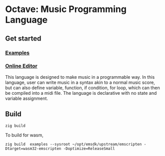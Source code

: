 # Octave: Music Programming Language

## Get started

### [Examples](https://burnham310.github.io/Octave/example.html)
### [Online Editor](https://burnham310.github.io/Octave)

This language is designed to make music in a programmable way. In this language, user can write music in a syntax akin to a normal music score, but can also define variable, function, if condition, for loop, which can then be compiled into a midi file. The language is declarative with no state and variable assignment.

## Build
```
zig build
```

To build for wasm,
```
zig build  examples --sysroot ~/opt/emsdk/upstream/emscripten -Dtarget=wasm32-emscripten -Doptimize=ReleaseSmall
```

